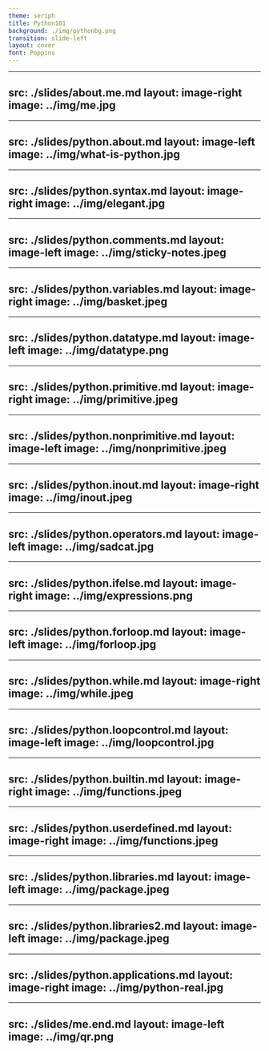 ```yaml
---
theme: seriph
title: Python101
background: ./img/pythonbg.png
transition: slide-left
layout: cover
font: Poppins
---
```


---
src: ./slides/about.me.md
layout: image-right
image: ../img/me.jpg
---

---
src: ./slides/python.about.md
layout: image-left
image: ../img/what-is-python.jpg
---

---
src: ./slides/python.syntax.md
layout: image-right
image: ../img/elegant.jpg
---

---
src: ./slides/python.comments.md
layout: image-left
image: ../img/sticky-notes.jpeg
---

---
src: ./slides/python.variables.md
layout: image-right
image: ../img/basket.jpeg
---

---
src: ./slides/python.datatype.md
layout: image-left
image: ../img/datatype.png
---

---
src: ./slides/python.primitive.md
layout: image-right
image: ../img/primitive.jpeg
---

---
src: ./slides/python.nonprimitive.md
layout: image-left
image: ../img/nonprimitive.jpeg
---

---
src: ./slides/python.inout.md
layout: image-right
image: ../img/inout.jpeg
---

---
src: ./slides/python.operators.md
layout: image-left
image: ../img/sadcat.jpg
---

---
src: ./slides/python.ifelse.md
layout: image-right
image: ../img/expressions.png
---

---
src: ./slides/python.forloop.md
layout: image-left
image: ../img/forloop.jpg
---

---
src: ./slides/python.while.md
layout: image-right
image: ../img/while.jpeg
---

---
src: ./slides/python.loopcontrol.md
layout: image-left
image: ../img/loopcontrol.jpg
---

---
src: ./slides/python.builtin.md
layout: image-right
image: ../img/functions.jpeg
---

---
src: ./slides/python.userdefined.md
layout: image-right
image: ../img/functions.jpeg
---

---
src: ./slides/python.libraries.md
layout: image-left
image: ../img/package.jpeg
---

---
src: ./slides/python.libraries2.md
layout: image-left
image: ../img/package.jpeg
---

---
src: ./slides/python.applications.md
layout: image-right
image: ../img/python-real.jpg
---

---
src: ./slides/me.end.md
layout: image-left
image: ../img/qr.png
---
